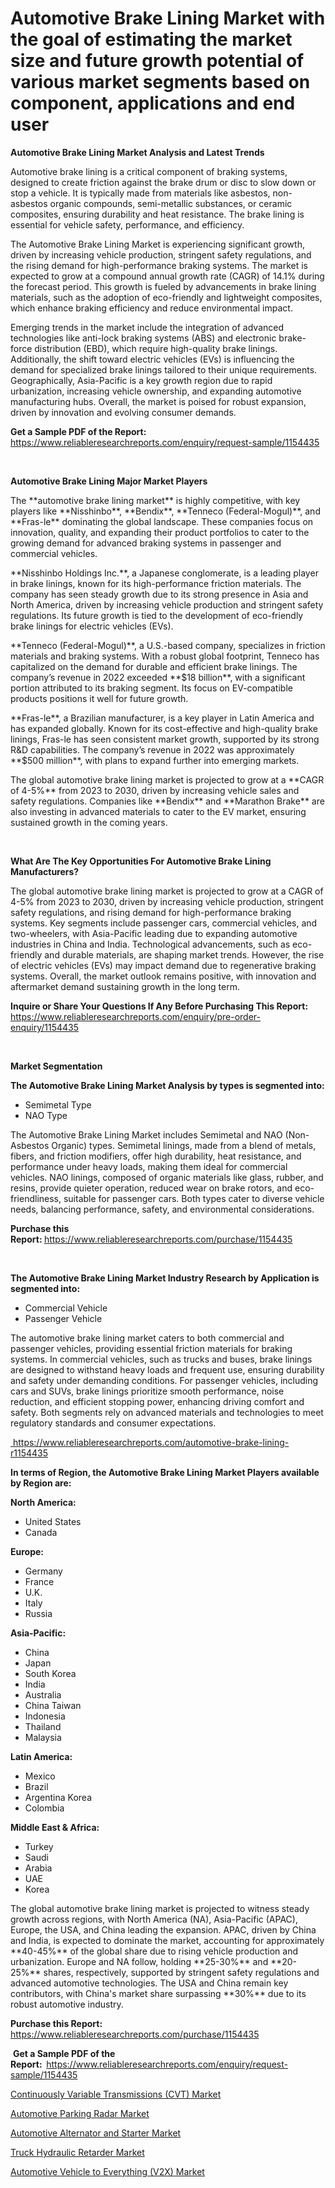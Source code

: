 <p><h1>Automotive Brake Lining Market with the goal of estimating the market size and future growth potential of various market segments based on component, applications and end user</h1></p><p><strong>Automotive Brake Lining Market Analysis and Latest Trends</strong></p>
<p><p>Automotive brake lining is a critical component of braking systems, designed to create friction against the brake drum or disc to slow down or stop a vehicle. It is typically made from materials like asbestos, non-asbestos organic compounds, semi-metallic substances, or ceramic composites, ensuring durability and heat resistance. The brake lining is essential for vehicle safety, performance, and efficiency.</p><p>The Automotive Brake Lining Market is experiencing significant growth, driven by increasing vehicle production, stringent safety regulations, and the rising demand for high-performance braking systems. The market is expected to grow at a compound annual growth rate (CAGR) of 14.1% during the forecast period. This growth is fueled by advancements in brake lining materials, such as the adoption of eco-friendly and lightweight composites, which enhance braking efficiency and reduce environmental impact.</p><p>Emerging trends in the market include the integration of advanced technologies like anti-lock braking systems (ABS) and electronic brake-force distribution (EBD), which require high-quality brake linings. Additionally, the shift toward electric vehicles (EVs) is influencing the demand for specialized brake linings tailored to their unique requirements. Geographically, Asia-Pacific is a key growth region due to rapid urbanization, increasing vehicle ownership, and expanding automotive manufacturing hubs. Overall, the market is poised for robust expansion, driven by innovation and evolving consumer demands.</p></p>
<p><strong>Get a Sample PDF of the Report:&nbsp;</strong> <a href="https://www.reliableresearchreports.com/enquiry/request-sample/1154435?utm_campaign=121&utm_medium=2&utm_source=Github&utm_content=ia&utm_term=24012025&utm_id=automotive-brake-lining">https://www.reliableresearchreports.com/enquiry/request-sample/1154435</a></p>
<p>&nbsp;</p>
<p><strong>Automotive Brake Lining Major Market Players</strong></p>
<p><p>The **automotive brake lining market** is highly competitive, with key players like **Nisshinbo**, **Bendix**, **Tenneco (Federal-Mogul)**, and **Fras-le** dominating the global landscape. These companies focus on innovation, quality, and expanding their product portfolios to cater to the growing demand for advanced braking systems in passenger and commercial vehicles.</p><p>**Nisshinbo Holdings Inc.**, a Japanese conglomerate, is a leading player in brake linings, known for its high-performance friction materials. The company has seen steady growth due to its strong presence in Asia and North America, driven by increasing vehicle production and stringent safety regulations. Its future growth is tied to the development of eco-friendly brake linings for electric vehicles (EVs).</p><p>**Tenneco (Federal-Mogul)**, a U.S.-based company, specializes in friction materials and braking systems. With a robust global footprint, Tenneco has capitalized on the demand for durable and efficient brake linings. The company’s revenue in 2022 exceeded **$18 billion**, with a significant portion attributed to its braking segment. Its focus on EV-compatible products positions it well for future growth.</p><p>**Fras-le**, a Brazilian manufacturer, is a key player in Latin America and has expanded globally. Known for its cost-effective and high-quality brake linings, Fras-le has seen consistent market growth, supported by its strong R&D capabilities. The company’s revenue in 2022 was approximately **$500 million**, with plans to expand further into emerging markets.</p><p>The global automotive brake lining market is projected to grow at a **CAGR of 4-5%** from 2023 to 2030, driven by increasing vehicle sales and safety regulations. Companies like **Bendix** and **Marathon Brake** are also investing in advanced materials to cater to the EV market, ensuring sustained growth in the coming years.</p></p>
<p>&nbsp;</p>
<p><strong>What Are The Key Opportunities For Automotive Brake Lining Manufacturers?</strong></p>
<p><p>The global automotive brake lining market is projected to grow at a CAGR of 4-5% from 2023 to 2030, driven by increasing vehicle production, stringent safety regulations, and rising demand for high-performance braking systems. Key segments include passenger cars, commercial vehicles, and two-wheelers, with Asia-Pacific leading due to expanding automotive industries in China and India. Technological advancements, such as eco-friendly and durable materials, are shaping market trends. However, the rise of electric vehicles (EVs) may impact demand due to regenerative braking systems. Overall, the market outlook remains positive, with innovation and aftermarket demand sustaining growth in the long term.</p></p>
<p><strong>Inquire or Share Your Questions If Any Before Purchasing This Report:</strong> <a href="https://www.reliableresearchreports.com/enquiry/pre-order-enquiry/1154435?utm_campaign=121&utm_medium=2&utm_source=Github&utm_content=ia&utm_term=24012025&utm_id=automotive-brake-lining">https://www.reliableresearchreports.com/enquiry/pre-order-enquiry/1154435</a></p>
<p>&nbsp;</p>
<p><strong>Market Segmentation</strong></p>
<p><strong>The Automotive Brake Lining Market Analysis by types is segmented into:</strong></p>
<p><ul><li>Semimetal Type</li><li>NAO Type</li></ul></p>
<p><p>The Automotive Brake Lining Market includes Semimetal and NAO (Non-Asbestos Organic) types. Semimetal linings, made from a blend of metals, fibers, and friction modifiers, offer high durability, heat resistance, and performance under heavy loads, making them ideal for commercial vehicles. NAO linings, composed of organic materials like glass, rubber, and resins, provide quieter operation, reduced wear on brake rotors, and eco-friendliness, suitable for passenger cars. Both types cater to diverse vehicle needs, balancing performance, safety, and environmental considerations.</p></p>
<p><strong>Purchase this Report:&nbsp;</strong><a href="https://www.reliableresearchreports.com/purchase/1154435?utm_campaign=121&utm_medium=2&utm_source=Github&utm_content=ia&utm_term=24012025&utm_id=automotive-brake-lining">https://www.reliableresearchreports.com/purchase/1154435</a></p>
<p>&nbsp;</p>
<p><strong>The Automotive Brake Lining Market Industry Research by Application is segmented into:</strong></p>
<p><ul><li>Commercial Vehicle</li><li>Passenger Vehicle</li></ul></p>
<p><p>The automotive brake lining market caters to both commercial and passenger vehicles, providing essential friction materials for braking systems. In commercial vehicles, such as trucks and buses, brake linings are designed to withstand heavy loads and frequent use, ensuring durability and safety under demanding conditions. For passenger vehicles, including cars and SUVs, brake linings prioritize smooth performance, noise reduction, and efficient stopping power, enhancing driving comfort and safety. Both segments rely on advanced materials and technologies to meet regulatory standards and consumer expectations.</p></p>
<p><a href="https://www.reliableresearchreports.com/automotive-brake-lining-r1154435?utm_campaign=121&utm_medium=2&utm_source=Github&utm_content=ia&utm_term=24012025&utm_id=automotive-brake-lining">&nbsp;https://www.reliableresearchreports.com/automotive-brake-lining-r1154435</a></p>
<p><strong>In terms of Region, the Automotive Brake Lining Market Players available by Region are:</strong></p>
<p>
    <p> <strong> North America: </strong>
        <ul>
            <li>United States</li>
            <li>Canada</li>
        </ul>
        </p> 
    <p> <strong> Europe: </strong>
        <ul>
            <li>Germany</li>
            <li>France</li>
            <li>U.K.</li>
            <li>Italy</li>
            <li>Russia</li>
        </ul>
        </p> 
    <p> <strong> Asia-Pacific: </strong>
        <ul>
            <li>China</li>
            <li>Japan</li>
            <li>South Korea</li>
            <li>India</li>
            <li>Australia</li>
            <li>China Taiwan</li>
            <li>Indonesia</li>
            <li>Thailand</li>
            <li>Malaysia</li>
        </ul>
        </p> 
    <p> <strong> Latin America: </strong>
        <ul>
            <li>Mexico</li>
            <li>Brazil</li>
            <li>Argentina Korea</li>
            <li>Colombia</li>
        </ul>
        </p> 
    <p> <strong> Middle East & Africa: </strong>
        <ul>
            <li>Turkey</li>
            <li>Saudi</li>
            <li>Arabia</li>
            <li>UAE</li>
            <li>Korea</li>
        </ul>
    </p>
    </p>
<p><p>The global automotive brake lining market is projected to witness steady growth across regions, with North America (NA), Asia-Pacific (APAC), Europe, the USA, and China leading the expansion. APAC, driven by China and India, is expected to dominate the market, accounting for approximately **40-45%** of the global share due to rising vehicle production and urbanization. Europe and NA follow, holding **25-30%** and **20-25%** shares, respectively, supported by stringent safety regulations and advanced automotive technologies. The USA and China remain key contributors, with China's market share surpassing **30%** due to its robust automotive industry.</p></p>
<p><strong>Purchase this Report: </strong><a href="https://www.reliableresearchreports.com/purchase/1154435?utm_campaign=121&utm_medium=2&utm_source=Github&utm_content=ia&utm_term=24012025&utm_id=automotive-brake-lining">https://www.reliableresearchreports.com/purchase/1154435</a></p>
<p>&nbsp;<strong>Get a Sample PDF of the Report:&nbsp;&nbsp;</strong><a href="https://www.reliableresearchreports.com/enquiry/request-sample/1154435?utm_campaign=121&utm_medium=2&utm_source=Github&utm_content=ia&utm_term=24012025&utm_id=automotive-brake-lining">https://www.reliableresearchreports.com/enquiry/request-sample/1154435</a></p>
<p><strong></strong></p>
<p><p><a href="https://github.com/kbollin866/Market-Research-Report-List-1/blob/main/continuously-variable-transmissions-cvt-market.md?utm_campaign=121&utm_medium=2&utm_source=Github&utm_content=ia&utm_term=24012025&utm_id=automotive-brake-lining">Continuously Variable Transmissions (CVT) Market</a></p><p><a href="https://github.com/janraimondo83/Market-Research-Report-List-1/blob/main/automotive-parking-radar-market.md?utm_campaign=121&utm_medium=2&utm_source=Github&utm_content=ia&utm_term=24012025&utm_id=automotive-brake-lining">Automotive Parking Radar Market</a></p><p><a href="https://github.com/sholympia197070/Market-Research-Report-List-1/blob/main/automotive-alternator-and-starter-market.md?utm_campaign=121&utm_medium=2&utm_source=Github&utm_content=ia&utm_term=24012025&utm_id=automotive-brake-lining">Automotive Alternator and Starter Market</a></p><p><a href="https://github.com/mauripalmi/Market-Research-Report-List-5/blob/main/truck-hydraulic-retarder-market.md?utm_campaign=121&utm_medium=2&utm_source=Github&utm_content=ia&utm_term=24012025&utm_id=automotive-brake-lining">Truck Hydraulic Retarder Market</a></p><p><a href="https://github.com/sca704osol/Market-Research-Report-List-1/blob/main/automotive-vehicle-to-everything-v2x-market.md?utm_campaign=121&utm_medium=2&utm_source=Github&utm_content=ia&utm_term=24012025&utm_id=automotive-brake-lining">Automotive Vehicle to Everything (V2X) Market</a></p></p>